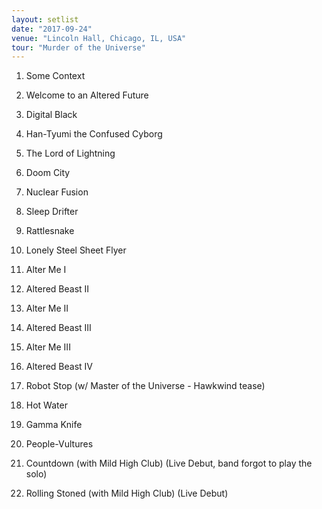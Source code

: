 ```yaml
---
layout: setlist
date: "2017-09-24"
venue: "Lincoln Hall, Chicago, IL, USA"
tour: "Murder of the Universe"
---
```



 1. Some Context

 2. Welcome to an Altered Future

 3. Digital Black

 4. Han-Tyumi the Confused Cyborg

 5. The Lord of Lightning

 6. Doom City

 7. Nuclear Fusion

 8. Sleep Drifter

 9. Rattlesnake

10. Lonely Steel Sheet Flyer

11. Alter Me I

12. Altered Beast II

13. Alter Me II

14. Altered Beast III

15. Alter Me III

16. Altered Beast IV

17. Robot Stop
    (w/ Master of the Universe - Hawkwind tease)

18. Hot Water

19. Gamma Knife

20. People-Vultures

21. Countdown
    (with Mild High Club) (Live Debut, band forgot to play the
    solo)

22. Rolling Stoned
    (with Mild High Club) (Live Debut)


